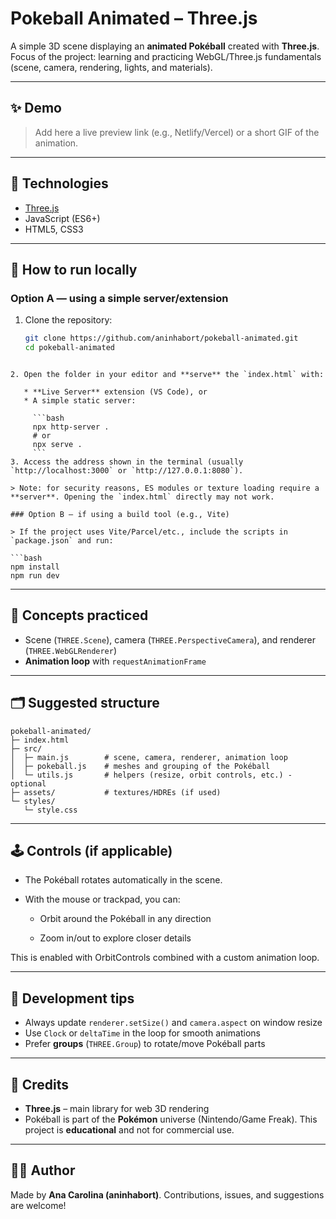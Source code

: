 # Pokeball Animated – Three.js

A simple 3D scene displaying an **animated Pokéball** created with **Three.js**.  
Focus of the project: learning and practicing WebGL/Three.js fundamentals (scene, camera, rendering, lights, and materials).

---

## ✨ Demo

> Add here a live preview link (e.g., Netlify/Vercel) or a short GIF of the animation.

---

## 🧱 Technologies

- [Three.js](https://threejs.org/)  
- JavaScript (ES6+)
- HTML5, CSS3

---

## 🔧 How to run locally

### Option A — using a simple server/extension
1. Clone the repository:
   ```bash
   git clone https://github.com/aninhabort/pokeball-animated.git
   cd pokeball-animated
```

2. Open the folder in your editor and **serve** the `index.html` with:

   * **Live Server** extension (VS Code), or
   * A simple static server:

     ```bash
     npx http-server .
     # or
     npx serve .
     ```
3. Access the address shown in the terminal (usually `http://localhost:3000` or `http://127.0.0.1:8080`).

> Note: for security reasons, ES modules or texture loading require a **server**. Opening the `index.html` directly may not work.

### Option B — if using a build tool (e.g., Vite)

> If the project uses Vite/Parcel/etc., include the scripts in `package.json` and run:

```bash
npm install
npm run dev
```

---

## 🧠 Concepts practiced

* Scene (`THREE.Scene`), camera (`THREE.PerspectiveCamera`), and renderer (`THREE.WebGLRenderer`)
* **Animation loop** with `requestAnimationFrame`

---

## 🗂️ Suggested structure

```
pokeball-animated/
├─ index.html
├─ src/
│  ├─ main.js        # scene, camera, renderer, animation loop
│  ├─ pokeball.js    # meshes and grouping of the Pokéball
│  └─ utils.js       # helpers (resize, orbit controls, etc.) - optional
├─ assets/           # textures/HDREs (if used)
└─ styles/
   └─ style.css
```

---

## 🕹️ Controls (if applicable)

* The Pokéball rotates automatically in the scene.

* With the mouse or trackpad, you can:

   * Orbit around the Pokéball in any direction

   * Zoom in/out to explore closer details

This is enabled with OrbitControls combined with a custom animation loop.

---

## 🧪 Development tips

* Always update `renderer.setSize()` and `camera.aspect` on window resize
* Use `Clock` or `deltaTime` in the loop for smooth animations
* Prefer **groups** (`THREE.Group`) to rotate/move Pokéball parts

---

## 🙌 Credits

* **Three.js** – main library for web 3D rendering
* Pokéball is part of the **Pokémon** universe (Nintendo/Game Freak).
  This project is **educational** and not for commercial use.

---

## 👩‍💻 Author

Made by **Ana Carolina (aninhabort)**.
Contributions, issues, and suggestions are welcome!
